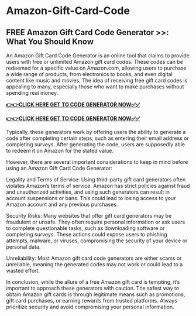 # Amazon-Gift-Card-Code

## FREE Amazon Gift Card Code Generator >>: What You Should Know

An Amazon Gift Card Code Generator is an online tool that claims to provide users with free or unlimited Amazon gift card codes. These codes can be redeemed for a specific value on Amazon.com, allowing users to purchase a wide range of products, from electronics to books, and even digital content like music and movies. The idea of receiving free gift card codes is appealing to many, especially those who want to make purchases without spending real money.

[**👉👉CLICK HERE GET TO CODE GENERATOR NOW✅✅**](https://raj-review.com/amuzunxyzq)

[**👉👉CLICK HERE GET TO CODE GENERATOR NOW✅✅**](https://raj-review.com/amuzunxyzq)

Typically, these generators work by offering users the ability to generate a code after completing certain steps, such as entering their email address or completing surveys. After generating the code, users are supposedly able to redeem it on Amazon for the stated value.

However, there are several important considerations to keep in mind before using an Amazon Gift Card Code Generator:

Legality and Terms of Service: Using third-party gift card generators often violates Amazon’s terms of service. Amazon has strict policies against fraud and unauthorized activities, and using such generators can result in account suspensions or bans. This could lead to losing access to your Amazon account and any previous purchases.

Security Risks: Many websites that offer gift card generators may be fraudulent or unsafe. They often require personal information or ask users to complete questionable tasks, such as downloading software or completing surveys. These actions could expose users to phishing attempts, malware, or viruses, compromising the security of your device or personal data.

Unreliability: Most Amazon gift card code generators are either scams or unreliable, meaning the generated codes may not work or could lead to a wasted effort.

In conclusion, while the allure of a free Amazon gift card is tempting, it’s important to approach these generators with caution. The safest way to obtain Amazon gift cards is through legitimate means such as promotions, gift card purchases, or earning rewards from trusted platforms. Always prioritize security and avoid compromising your personal information.
